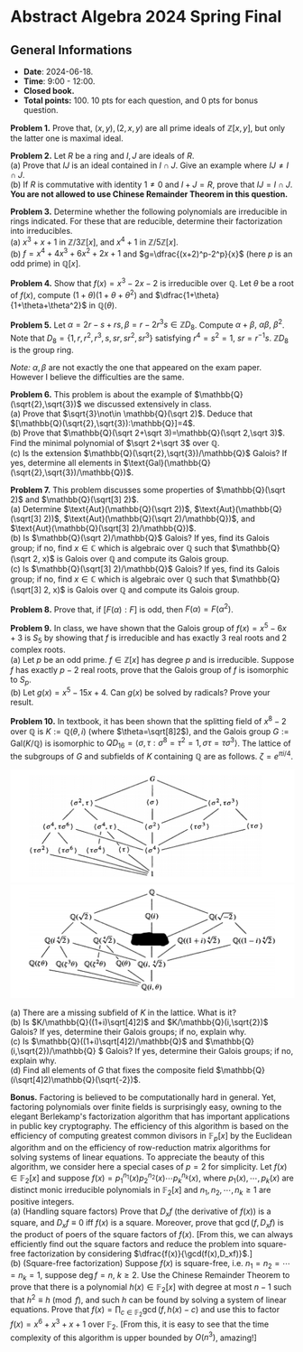 # Abstract Algebra 2024 Spring Final
## General Informations
- **Date**: 2024-06-18.
- **Time**: 9:00 - 12:00.
- **Closed book.**
- **Total points:** 100. 10 pts for each question, and 0 pts for bonus question.

**Problem 1.** Prove that, $(x,y),(2,x,y)$ are all prime ideals of $\mathbb{Z}[x,y]$, but only the latter one is maximal ideal.

**Problem 2.** Let $R$ be a ring and $I,J$ are ideals of $R$.\
(a)  Prove that $IJ$ is an ideal contained in $I\cap J$. Give an example where $IJ\not=I\cap J$.\
(b)  If $R$ is commutative with identity $1\not=0$ and $I+J=R$, prove that $IJ=I\cap J$.\
**You are not allowed to use Chinese Remainder Theorem in this question.**

**Problem 3.** Determine whether the following polynomials are irreducible in rings indicated. For these that are reducible, determine their factorization into irreducibles.\
(a)  $x^3+x+1$ in $\mathbb{Z}/3\mathbb{Z}[x]$, and $x^4+1$ in $\mathbb{Z}/5\mathbb{Z}[x]$.\
(b)  $f=x^4+4x^3+6x^2+2x+1$ and $g=\dfrac{(x+2)^p-2^p}{x}$ (here $p$ is an odd prime) in $\mathbb{Q}[x]$.

**Problem 4.** Show that $f(x)=x^3-2x-2$ is irreducible over $\mathbb{Q}$. Let $\theta$ be a root of $f(x)$, compute $(1+\theta)(1+\theta+\theta^2)$ and $\dfrac{1+\theta}{1+\theta+\theta^2}$ in $\mathbb{Q}(\theta)$.

**Problem 5.** Let $\alpha=2r-s+rs,\beta=r-2r^3s\in \mathbb{Z}D_8$. Compute $\alpha+\beta,\ \alpha\beta,\ \beta^2$.\
Note that $D_8=\{1,r,r^2,r^3,s,sr,sr^2,sr^3\}$ satisfying $r^4=s^2=1$, $sr=r^{-1}s$. $\mathbb{Z}D_8$ is the group ring.

_Note:_ $\alpha,\beta$ are not exactly the one that appeared on the exam paper. However I believe the difficulties are the same.

**Problem 6.** This problem is about the example of $\mathbb{Q}(\sqrt{2},\sqrt{3})$ we discussed extensively in class.\
(a)  Prove that $\sqrt{3}\not\in \mathbb{Q}(\sqrt 2)$. Deduce that $[\mathbb{Q}(\sqrt{2},\sqrt{3}):\mathbb{Q}]=4$.\
(b)  Prove that $\mathbb{Q}(\sqrt 2+\sqrt 3)=\mathbb{Q}(\sqrt 2,\sqrt 3)$. Find the minimal polynomial of $\sqrt 2+\sqrt 3$ over $\mathbb{Q}$.\
(c)  Is the extension $\mathbb{Q}(\sqrt{2},\sqrt{3})/\mathbb{Q}$ Galois? If yes, determine all elements in $\text{Gal}(\mathbb{Q}(\sqrt{2},\sqrt{3})/\mathbb{Q})$.

**Problem 7.** This problem discusses some properties of $\mathbb{Q}(\sqrt 2)$ and $\mathbb{Q}(\sqrt[3] 2)$.\
(a)  Determine $\text{Aut}(\mathbb{Q}(\sqrt 2))$, $\text{Aut}(\mathbb{Q}(\sqrt[3] 2))$, $\text{Aut}(\mathbb{Q}(\sqrt 2)/\mathbb{Q})$, and $\text{Aut}(\mathbb{Q}(\sqrt[3] 2)/\mathbb{Q})$.\
(b)  Is $\mathbb{Q}(\sqrt 2)/\mathbb{Q}$ Galois? If yes, find its Galois group; if no, find $x\in \mathbb{C}$ which is algebraic over $\mathbb{Q}$ such that $\mathbb{Q}(\sqrt 2, x)$ is Galois over $\mathbb{Q}$ and compute its Galois group.\
(c)  Is $\mathbb{Q}(\sqrt[3] 2)/\mathbb{Q}$ Galois? If yes, find its Galois group; if no, find $x\in \mathbb{C}$ which is algebraic over $\mathbb{Q}$ such that $\mathbb{Q}(\sqrt[3] 2, x)$ is Galois over $\mathbb{Q}$ and compute its Galois group.

**Problem 8.** Prove that, if $[F(\alpha):F]$ is odd, then $F(\alpha)=F(\alpha^2)$. 

**Problem 9.** In class, we have shown that the Galois group of $f(x)=x^5-6x+3$ is $S_5$ by showing that $f$ is irreducible and has exactly $3$ real roots and $2$ complex roots.\
(a)  Let $p$ be an odd prime. $f\in \mathbb{Z}[x]$ has degree $p$ and is irreducible. Suppose $f$ has exactly $p-2$ real roots, prove that the Galois group of $f$ is isomorphic to $S_p$.\
(b)  Let $g(x)=x^5-15x+4$. Can $g(x)$ be solved by radicals? Prove your result.

**Problem 10.** In textbook, it has been shown that the splitting field of $x^8-2$ over $\mathbb{Q}$ is $K:=\mathbb{Q}(\theta,i)$ (where $\theta=\sqrt[8]2$), and the Galois group $G:=\text{Gal}(K/\mathbb{Q})$ is isomorphic to $QD_{16}=\langle\sigma, \tau : \sigma^8=\tau^2=1, \sigma\tau=\tau\sigma^3\rangle$. The lattice of the subgroups of $G$ and subfields of $K$ containing $\mathbb{Q}$ are as follows. $\zeta=e^{\pi i/4}$.

![](../Images/Abstract_Algebra/fig1.png)
![](../Images/Abstract_Algebra/fig2.png)

(a) There are a missing subfield of $K$ in the lattice. What is it?\
(b) Is $K/\mathbb{Q}((1+i)\sqrt[4]2)$ and $K/\mathbb{Q}(i,\sqrt{2})$ Galois? If yes, determine their Galois groups; if no, explain why.\
(c) Is $\mathbb{Q}((1+i)\sqrt[4]2)/\mathbb{Q}$ and $\mathbb{Q}(i,\sqrt{2})/\mathbb{Q} $ Galois? If yes, determine their Galois groups; if no, explain why.\
(d) Find all elements of $G$ that fixes the composite field $\mathbb{Q}(i\sqrt[4]2)\mathbb{Q}(\sqrt{-2})$.

**Bonus.** Factoring is believed to be computationally hard in general. Yet, factoring polynomials over finite fields is surprisingly easy, owning to the elegant Berlekamp's factorization algorithm that has important applications in public key cryptography. The efficiency of this algorithm is based on the efficiency of computing greatest common divisors in $\mathbb{F}_p[x]$ by the Euclidean algorithm and on the efficiency of row-reduction matrix algorithms for solving systems of linear equations. To appreciate the beauty of this algorithm, we consider here a special cases of $p=2$ for simplicity. Let $f(x)\in \mathbb{F}_2[x]$ and suppose $f(x)=p_1^{n_1}(x)p_2^{n_2}(x)\cdots p_k^{n_k}(x)$, where $p_1(x),\cdots,p_k(x)$ are distinct monic irreducible polynomials in $\mathbb{F}_2[x]$ and $n_1,n_2,\cdots,n_k\ge 1$ are positive integers.\
(a) (Handling square factors) Prove that $D_xf$ (the derivative of $f(x)$) is a square, and $D_xf\equiv 0$ iff $f(x)$ is a square. Moreover, prove that $\gcd(f,D_xf)$ is the product of poers of the square factors of $f(x)$. [From this, we can always efficiently find out the square factors and reduce the problem into square-free factorization by considering $\dfrac{f(x)}{\gcd(f(x),D_xf)}$.]\
(b)  (Square-free factorization) Suppose $f(x)$ is square-free, i.e. $n_1=n_2=\cdots=n_k=1$, suppose $\deg f=n$, $k\ge 2$. Use the Chinese Remainder Theorem to prove that there is a polynomial $h(x)\in \mathbb{F}_2[x]$ with degree at most $n-1$ such that $h^2\equiv h\pmod f$, and such $h$ can be found by solving a system of linear equations. Prove that $f(x)=\prod_{c\in \mathbb{F}_2} \gcd(f,h(x)-c)$ and use this to factor $f(x)=x^6+x^3+x+1$ over $\mathbb{F}_2$. [From this, it is easy to see that the time complexity of this algorithm is upper bounded by $O(n^3)$, amazing!]